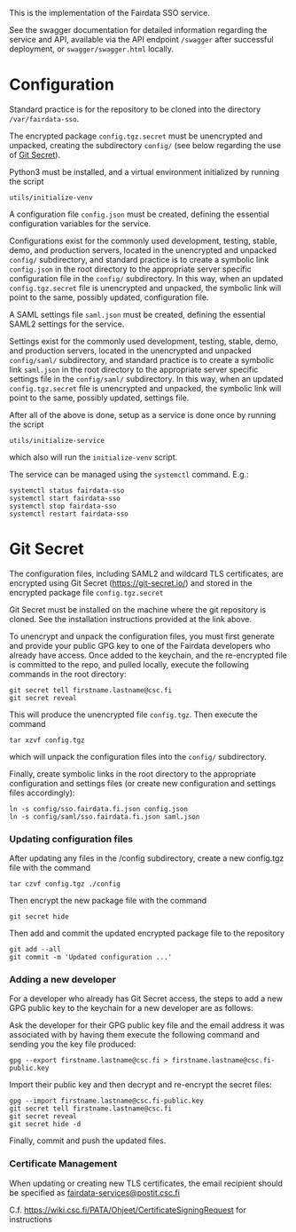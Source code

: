 
This is the implementation of the Fairdata SSO service.

See the swagger documentation for
detailed information regarding the service and API, available via the API endpoint `/swagger`
after successful deployment, or `swagger/swagger.html` locally.

# Configuration

Standard practice is for the repository to be cloned into the directory `/var/fairdata-sso`.

The encrypted package `config.tgz.secret` must be unencrypted and unpacked, creating the
subdirectory `config/` (see below regarding the use of <a href="#git-secret">Git Secret</a>).

Python3 must be installed, and a virtual environment initialized by running the script

    utils/initialize-venv

A configuration file `config.json` must be created, defining the essential configuration
variables for the service.

Configurations exist for the commonly used development, testing, stable, demo, and production
servers, located in the unencrypted and unpacked `config/` subdirectory, and standard practice is
to create a symbolic link `config.json` in the root directory to the appropriate server specific
configuration file in the `config/` subdirectory. In this way, when an updated `config.tgz.secret`
file is unencrypted and unpacked, the symbolic link will point to the same, possibly updated,
configuration file.  

A SAML settings file `saml.json` must be created, defining the essential SAML2 settings for the service.

Settings exist for the commonly used development, testing, stable, demo, and production
servers, located in the unencrypted and unpacked `config/saml/` subdirectory, and standard practice
is to create a symbolic link `saml.json` in the root directory to the appropriate server specific
settings file in the `config/saml/` subdirectory. In this way, when an updated `config.tgz.secret`
file is unencrypted and unpacked, the symbolic link will point to the same, possibly updated,
settings file.

After all of the above is done, setup as a service is done once by running the script

    utils/initialize-service

which also will run the `initialize-venv` script.

The service can be managed using the `systemctl` command. E.g.:

    systemctl status fairdata-sso
    systemctl start fairdata-sso
    systemctl stop fairdata-sso
    systemctl restart fairdata-sso


<a id="git-secret"></a>
# Git Secret

The configuration files, including SAML2 and  wildcard TLS certificates, are encrypted
using Git Secret (https://git-secret.io/) and stored in the encrypted package
file `config.tgz.secret`

Git Secret must be installed on the machine where the git repository is cloned. See the
installation instructions provided at the link above.

To unencrypt and unpack the configuration files, you must first generate and provide your
public GPG key to one of the Fairdata developers who already have access. Once added to
the keychain, and the re-encrypted file is committed to the repo, and pulled locally, execute
the following commands in the root directory:

    git secret tell firstname.lastname@csc.fi
    git secret reveal

This will produce the unencrypted file `config.tgz`. Then execute the command

    tar xzvf config.tgz

which will unpack the configuration files into the `config/` subdirectory.

Finally, create symbolic links in the root directory to the appropriate configuration and settings files (or create new configuration and settings files accordingly):

    ln -s config/sso.fairdata.fi.json config.json
    ln -s config/saml/sso.fairdata.fi.json saml.json

### Updating configuration files

After updating any files in the /config subdirectory, create a new config.tgz file with the command

    tar czvf config.tgz ./config

Then encrypt the new package file with the command

    git secret hide

Then add and commit the updated encrypted package file to the repository

    git add --all
    git commit -m 'Updated configuration ...' 

### Adding a new developer

For a developer who already has Git Secret access, the steps to add a new GPG public key to the keychain for a
new developer are as follows:

Ask the developer for their GPG public key file and the email address it was associated with by having
them execute the following command and sending you the key file produced:

    gpg --export firstname.lastname@csc.fi > firstname.lastname@csc.fi-public.key

Import their public key and then decrypt and re-encrypt the secret files:

    gpg --import firstname.lastname@csc.fi-public.key
    git secret tell firstname.lastname@csc.fi
    git secret reveal
    git secret hide -d

Finally, commit and push the updated files.

### Certificate Management

When updating or creating new TLS certificates, the email recipient should be specified as fairdata-services@postit.csc.fi 

C.f. https://wiki.csc.fi/PATA/Ohjeet/CertificateSigningRequest for instructions



